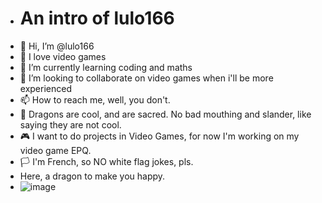- # An intro of lulo166
- 👋 Hi, I’m @lulo166
- 👀 I love video games
- 🌱 I’m currently learning coding and maths
- 💞️ I’m looking to collaborate on video games when i'll be more experienced
- 📫 How to reach me, well, you don't.
- 🐲 Dragons are cool, and are sacred. No bad mouthing and slander, like saying they are not cool.
- 🎮 I want to do projects in Video Games, for now I'm working on my video game EPQ.
- 🏳 I'm French, so NO white flag jokes, pls.
- Here, a dragon to make you happy.
- ![image](https://github.com/lulo166/lulo166/assets/146172440/0037d00d-7464-49c1-a049-042406e125bd)

<!---
lulo166/lulo166 is a ✨ special ✨ repository because its `README.md` (this file) appears on your GitHub profile.
You can click the Preview link to take a look at your changes.
--->
